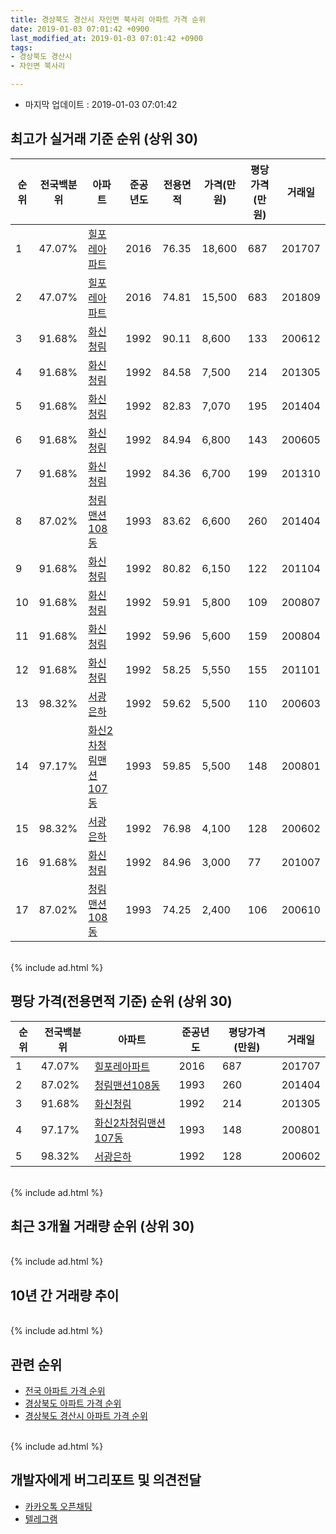 ```yaml
---
title: 경상북도 경산시 자인면 북사리 아파트 가격 순위
date: 2019-01-03 07:01:42 +0900
last_modified_at: 2019-01-03 07:01:42 +0900
tags:
- 경상북도 경산시
- 자인면 북사리

---
```


* 마지막 업데이트 : 2019-01-03 07:01:42

## 최고가 실거래 기준 순위 (상위 30)


|순위|전국백분위|아파트|준공년도|전용면적|가격(만원)|평당가격(만원)|거래일|
|---|---|---|---|---|---|---|---|
|1|47.07%|[힐포레아파트](https://search.naver.com/search.naver?query=%EA%B2%BD%EC%83%81%EB%B6%81%EB%8F%84+%EA%B2%BD%EC%82%B0%EC%8B%9C+%EC%9E%90%EC%9D%B8%EB%A9%B4+%EB%B6%81%EC%82%AC%EB%A6%AC+%ED%9E%90%ED%8F%AC%EB%A0%88%EC%95%84%ED%8C%8C%ED%8A%B8)|2016|76.35|18,600|687|201707|
|2|47.07%|[힐포레아파트](https://search.naver.com/search.naver?query=%EA%B2%BD%EC%83%81%EB%B6%81%EB%8F%84+%EA%B2%BD%EC%82%B0%EC%8B%9C+%EC%9E%90%EC%9D%B8%EB%A9%B4+%EB%B6%81%EC%82%AC%EB%A6%AC+%ED%9E%90%ED%8F%AC%EB%A0%88%EC%95%84%ED%8C%8C%ED%8A%B8)|2016|74.81|15,500|683|201809|
|3|91.68%|[화신청림](https://search.naver.com/search.naver?query=%EA%B2%BD%EC%83%81%EB%B6%81%EB%8F%84+%EA%B2%BD%EC%82%B0%EC%8B%9C+%EC%9E%90%EC%9D%B8%EB%A9%B4+%EB%B6%81%EC%82%AC%EB%A6%AC+%ED%99%94%EC%8B%A0%EC%B2%AD%EB%A6%BC)|1992|90.11|8,600|133|200612|
|4|91.68%|[화신청림](https://search.naver.com/search.naver?query=%EA%B2%BD%EC%83%81%EB%B6%81%EB%8F%84+%EA%B2%BD%EC%82%B0%EC%8B%9C+%EC%9E%90%EC%9D%B8%EB%A9%B4+%EB%B6%81%EC%82%AC%EB%A6%AC+%ED%99%94%EC%8B%A0%EC%B2%AD%EB%A6%BC)|1992|84.58|7,500|214|201305|
|5|91.68%|[화신청림](https://search.naver.com/search.naver?query=%EA%B2%BD%EC%83%81%EB%B6%81%EB%8F%84+%EA%B2%BD%EC%82%B0%EC%8B%9C+%EC%9E%90%EC%9D%B8%EB%A9%B4+%EB%B6%81%EC%82%AC%EB%A6%AC+%ED%99%94%EC%8B%A0%EC%B2%AD%EB%A6%BC)|1992|82.83|7,070|195|201404|
|6|91.68%|[화신청림](https://search.naver.com/search.naver?query=%EA%B2%BD%EC%83%81%EB%B6%81%EB%8F%84+%EA%B2%BD%EC%82%B0%EC%8B%9C+%EC%9E%90%EC%9D%B8%EB%A9%B4+%EB%B6%81%EC%82%AC%EB%A6%AC+%ED%99%94%EC%8B%A0%EC%B2%AD%EB%A6%BC)|1992|84.94|6,800|143|200605|
|7|91.68%|[화신청림](https://search.naver.com/search.naver?query=%EA%B2%BD%EC%83%81%EB%B6%81%EB%8F%84+%EA%B2%BD%EC%82%B0%EC%8B%9C+%EC%9E%90%EC%9D%B8%EB%A9%B4+%EB%B6%81%EC%82%AC%EB%A6%AC+%ED%99%94%EC%8B%A0%EC%B2%AD%EB%A6%BC)|1992|84.36|6,700|199|201310|
|8|87.02%|[청림맨션108동](https://search.naver.com/search.naver?query=%EA%B2%BD%EC%83%81%EB%B6%81%EB%8F%84+%EA%B2%BD%EC%82%B0%EC%8B%9C+%EC%9E%90%EC%9D%B8%EB%A9%B4+%EB%B6%81%EC%82%AC%EB%A6%AC+%EC%B2%AD%EB%A6%BC%EB%A7%A8%EC%85%98108%EB%8F%99)|1993|83.62|6,600|260|201404|
|9|91.68%|[화신청림](https://search.naver.com/search.naver?query=%EA%B2%BD%EC%83%81%EB%B6%81%EB%8F%84+%EA%B2%BD%EC%82%B0%EC%8B%9C+%EC%9E%90%EC%9D%B8%EB%A9%B4+%EB%B6%81%EC%82%AC%EB%A6%AC+%ED%99%94%EC%8B%A0%EC%B2%AD%EB%A6%BC)|1992|80.82|6,150|122|201104|
|10|91.68%|[화신청림](https://search.naver.com/search.naver?query=%EA%B2%BD%EC%83%81%EB%B6%81%EB%8F%84+%EA%B2%BD%EC%82%B0%EC%8B%9C+%EC%9E%90%EC%9D%B8%EB%A9%B4+%EB%B6%81%EC%82%AC%EB%A6%AC+%ED%99%94%EC%8B%A0%EC%B2%AD%EB%A6%BC)|1992|59.91|5,800|109|200807|
|11|91.68%|[화신청림](https://search.naver.com/search.naver?query=%EA%B2%BD%EC%83%81%EB%B6%81%EB%8F%84+%EA%B2%BD%EC%82%B0%EC%8B%9C+%EC%9E%90%EC%9D%B8%EB%A9%B4+%EB%B6%81%EC%82%AC%EB%A6%AC+%ED%99%94%EC%8B%A0%EC%B2%AD%EB%A6%BC)|1992|59.96|5,600|159|200804|
|12|91.68%|[화신청림](https://search.naver.com/search.naver?query=%EA%B2%BD%EC%83%81%EB%B6%81%EB%8F%84+%EA%B2%BD%EC%82%B0%EC%8B%9C+%EC%9E%90%EC%9D%B8%EB%A9%B4+%EB%B6%81%EC%82%AC%EB%A6%AC+%ED%99%94%EC%8B%A0%EC%B2%AD%EB%A6%BC)|1992|58.25|5,550|155|201101|
|13|98.32%|[서광은하](https://search.naver.com/search.naver?query=%EA%B2%BD%EC%83%81%EB%B6%81%EB%8F%84+%EA%B2%BD%EC%82%B0%EC%8B%9C+%EC%9E%90%EC%9D%B8%EB%A9%B4+%EB%B6%81%EC%82%AC%EB%A6%AC+%EC%84%9C%EA%B4%91%EC%9D%80%ED%95%98)|1992|59.62|5,500|110|200603|
|14|97.17%|[화신2차청림맨션107동](https://search.naver.com/search.naver?query=%EA%B2%BD%EC%83%81%EB%B6%81%EB%8F%84+%EA%B2%BD%EC%82%B0%EC%8B%9C+%EC%9E%90%EC%9D%B8%EB%A9%B4+%EB%B6%81%EC%82%AC%EB%A6%AC+%ED%99%94%EC%8B%A02%EC%B0%A8%EC%B2%AD%EB%A6%BC%EB%A7%A8%EC%85%98107%EB%8F%99)|1993|59.85|5,500|148|200801|
|15|98.32%|[서광은하](https://search.naver.com/search.naver?query=%EA%B2%BD%EC%83%81%EB%B6%81%EB%8F%84+%EA%B2%BD%EC%82%B0%EC%8B%9C+%EC%9E%90%EC%9D%B8%EB%A9%B4+%EB%B6%81%EC%82%AC%EB%A6%AC+%EC%84%9C%EA%B4%91%EC%9D%80%ED%95%98)|1992|76.98|4,100|128|200602|
|16|91.68%|[화신청림](https://search.naver.com/search.naver?query=%EA%B2%BD%EC%83%81%EB%B6%81%EB%8F%84+%EA%B2%BD%EC%82%B0%EC%8B%9C+%EC%9E%90%EC%9D%B8%EB%A9%B4+%EB%B6%81%EC%82%AC%EB%A6%AC+%ED%99%94%EC%8B%A0%EC%B2%AD%EB%A6%BC)|1992|84.96|3,000|77|201007|
|17|87.02%|[청림맨션108동](https://search.naver.com/search.naver?query=%EA%B2%BD%EC%83%81%EB%B6%81%EB%8F%84+%EA%B2%BD%EC%82%B0%EC%8B%9C+%EC%9E%90%EC%9D%B8%EB%A9%B4+%EB%B6%81%EC%82%AC%EB%A6%AC+%EC%B2%AD%EB%A6%BC%EB%A7%A8%EC%85%98108%EB%8F%99)|1993|74.25|2,400|106|200610|


<br>
{% include ad.html %}
<br>

## 평당 가격(전용면적 기준) 순위 (상위 30)


|순위|전국백분위|아파트|준공년도|평당가격(만원)|거래일|
|---|---|---|---|---|---|
|1|47.07%|[힐포레아파트](https://search.naver.com/search.naver?query=%EA%B2%BD%EC%83%81%EB%B6%81%EB%8F%84+%EA%B2%BD%EC%82%B0%EC%8B%9C+%EC%9E%90%EC%9D%B8%EB%A9%B4+%EB%B6%81%EC%82%AC%EB%A6%AC+%ED%9E%90%ED%8F%AC%EB%A0%88%EC%95%84%ED%8C%8C%ED%8A%B8)|2016|687|201707|
|2|87.02%|[청림맨션108동](https://search.naver.com/search.naver?query=%EA%B2%BD%EC%83%81%EB%B6%81%EB%8F%84+%EA%B2%BD%EC%82%B0%EC%8B%9C+%EC%9E%90%EC%9D%B8%EB%A9%B4+%EB%B6%81%EC%82%AC%EB%A6%AC+%EC%B2%AD%EB%A6%BC%EB%A7%A8%EC%85%98108%EB%8F%99)|1993|260|201404|
|3|91.68%|[화신청림](https://search.naver.com/search.naver?query=%EA%B2%BD%EC%83%81%EB%B6%81%EB%8F%84+%EA%B2%BD%EC%82%B0%EC%8B%9C+%EC%9E%90%EC%9D%B8%EB%A9%B4+%EB%B6%81%EC%82%AC%EB%A6%AC+%ED%99%94%EC%8B%A0%EC%B2%AD%EB%A6%BC)|1992|214|201305|
|4|97.17%|[화신2차청림맨션107동](https://search.naver.com/search.naver?query=%EA%B2%BD%EC%83%81%EB%B6%81%EB%8F%84+%EA%B2%BD%EC%82%B0%EC%8B%9C+%EC%9E%90%EC%9D%B8%EB%A9%B4+%EB%B6%81%EC%82%AC%EB%A6%AC+%ED%99%94%EC%8B%A02%EC%B0%A8%EC%B2%AD%EB%A6%BC%EB%A7%A8%EC%85%98107%EB%8F%99)|1993|148|200801|
|5|98.32%|[서광은하](https://search.naver.com/search.naver?query=%EA%B2%BD%EC%83%81%EB%B6%81%EB%8F%84+%EA%B2%BD%EC%82%B0%EC%8B%9C+%EC%9E%90%EC%9D%B8%EB%A9%B4+%EB%B6%81%EC%82%AC%EB%A6%AC+%EC%84%9C%EA%B4%91%EC%9D%80%ED%95%98)|1992|128|200602|


<br>
{% include ad.html %}
<br>

## 최근 3개월 거래량 순위 (상위 30)


<div style="width:100%;">
    <canvas id="deal_count_ranking" height="250"></canvas>
</div>


<script>
new Chart(document.getElementById("deal_count_ranking"), {
    type: 'horizontalBar',
    data: {
        labels: ['서광은하'],
        datasets: [{
            label: '실거래 수',
            data: [2],
            borderColor: "rgba(255, 0, 128, 1)",
            backgroundColor: "rgba(255, 0, 128, 0.5)",
            fill: false,
        }]
    },
    options: {
        responsive: true,
        title: {
            display: true,
            text: '최근 3개월 거래량 순위'
        },
        tooltips: {
            mode: 'index',
            intersect: false,
            callbacks: {
                title: function(tooltipItems, data) {
                    return "실거래 수:";
                },
                label: function(tooltipItem, data) {
                    return data.labels[tooltipItem.index] + ": " + tooltipItem.xLabel;
                }
            }
        },
        hover: {
            mode: 'nearest',
            intersect: true
        },
        scales: {
            xAxes: [{
                display: true,
                scaleLabel: {
                    display: true,
                    labelString: '실거래 수'
                },
                ticks: {
                    suggestedMin: 0,
                }
            }],
            yAxes: [{
                display: true,
                ticks: {
                    autoSkip: false,
                    callback: function(value, index, values) {
                        if (value.length > 15)
                            return value.substr(0, 13) + "...";
                        else
                            return value;
                    }
                },
                scaleLabel: {
                    display: false,
                }
            }]
        }
    }
});

</script>


<br>
{% include ad.html %}
<br>

## 10년 간 거래량 추이


<div style="width:100%;">
    <canvas id="deal_progress" height="250"></canvas>
</div>

<script>
new Chart(document.getElementById("deal_progress"), {
    type: 'line',
    data: {
        labels: ['200901','200902','200903','200904','200905','200906','200907','200908','200909','200910','200911','200912','201001','201002','201003','201004','201005','201006','201007','201008','201009','201010','201011','201012','201101','201102','201103','201104','201105','201106','201107','201108','201109','201110','201111','201112','201201','201202','201203','201204','201205','201206','201207','201208','201209','201210','201211','201212','201301','201302','201303','201304','201305','201306','201307','201308','201309','201310','201311','201312','201401','201402','201403','201404','201405','201406','201407','201408','201409','201410','201411','201412','201501','201502','201503','201504','201505','201506','201507','201508','201509','201510','201511','201512','201601','201602','201603','201604','201605','201606','201607','201608','201609','201610','201611','201612','201701','201702','201703','201704','201705','201706','201707','201708','201709','201710','201711','201712','201801','201802','201803','201804','201805','201806','201807','201808','201809','201810','201811','201812','201901'],
        datasets: [{
            label: '실거래 수',
            pointRadius: 1,
            data: [0, 1, 1, 0, 0, 1, 0, 0, 0, 0, 0, 0, 0, 0, 2, 1, 1, 0, 3, 0, 0, 0, 0, 0, 1, 2, 0, 2, 0, 2, 0, 1, 1, 1, 0, 0, 1, 3, 1, 1, 1, 2, 0, 1, 0, 0, 2, 1, 0, 0, 0, 0, 3, 1, 1, 1, 1, 1, 2, 0, 1, 0, 0, 2, 1, 2, 1, 1, 3, 2, 1, 0, 0, 0, 0, 0, 2, 1, 1, 2, 0, 0, 0, 0, 0, 0, 2, 2, 1, 1, 0, 0, 1, 1, 1, 1, 0, 1, 0, 1, 2, 3, 2, 0, 1, 0, 0, 2, 0, 0, 0, 1, 1, 1, 0, 1, 3, 0, 2, 0, 0],
            borderColor: "rgba(255, 201, 14, 1)",
            backgroundColor: "rgba(255, 201, 14, 0.5)",
            fill: true,
        }]
    },
    options: {
        responsive: true,
        title: {
            display: true,
            text: '10년간 거래량 추이'
        },
        tooltips: {
            mode: 'index',
            intersect: false,
        },
        hover: {
            mode: 'nearest',
            intersect: true
        },
        scales: {
            xAxes: [{
                display: true,
                scaleLabel: {
                    display: true,
                    labelString: '년/월'
                }
            }],
            yAxes: [{
                display: true,
                ticks: {
                    suggestedMin: 0,
                },
                scaleLabel: {
                    display: true,
                    labelString: '실거래 수'
                }
            }]
        }
    }
});

</script>


<br>
{% include ad.html %}
<br>

## 관련 순위

- [전국 아파트 가격 순위](https://inasie.github.io/apt-ranking/전국)
- [경상북도 아파트 가격 순위](https://inasie.github.io/apt-ranking/경상북도)
- [경상북도 경산시 아파트 가격 순위](https://inasie.github.io/apt-ranking/경상북도-경산시)


<br>
{% include ad.html %}
<br>

## 개발자에게 버그리포트 및 의견전달

- [카카오톡 오픈채팅](https://open.kakao.com/o/gLJUAP4)
- [텔레그램](https://t.me/inasie)

